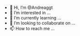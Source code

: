 - 👋 Hi, I’m @Andreaggt
- 👀 I’m interested in ...
- 🌱 I’m currently learning ...
- 💞️ I’m looking to collaborate on ...
- 📫 How to reach me ...

<!---
Andreaggt/Andreaggt is a ✨ special ✨ repository because its `README.md` (this file) appears on your GitHub profile.
You can click the Preview link to take a look at your changes.
--->
